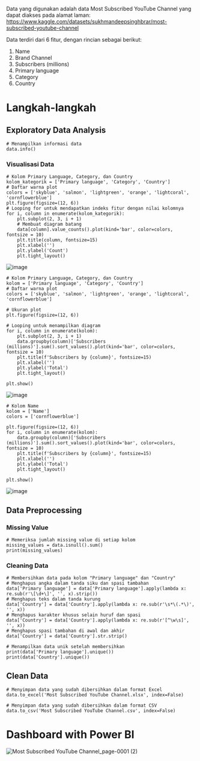Data yang digunakan adalah data Most Subscribed YouTube Channel yang dapat diakses pada alamat laman: 
https://www.kaggle.com/datasets/sukhmandeepsinghbrar/most-subscribed-youtube-channel

Data terdiri dari 6 fitur, dengan rincian sebagai berikut:
1. Name
2. Brand Channel
3. Subscribers (millions)
4. Primary language
5. Category
6. Country

# Langkah-langkah #
## Exploratory Data Analysis ##
```
# Menampilkan informasi data
data.info()
```
### Visualisasi Data ###
```
# Kolom Primary Language, Category, dan Country
kolom_kategorik = ['Primary language', 'Category', 'Country']
# Daftar warna plot
colors = ['skyblue', 'salmon', 'lightgreen', 'orange', 'lightcoral', 'cornflowerblue']
plt.figure(figsize=(12, 6))
# Looping for untuk mendapatkan indeks fitur dengan nilai kolomnya
for i, column in enumerate(kolom_kategorik):
    plt.subplot(2, 3, i + 1)
    # Membuat diagram batang
    data[column].value_counts().plot(kind='bar', color=colors, fontsize = 10)
    plt.title(column, fontsize=15)
    plt.xlabel('')
    plt.ylabel('Count')
    plt.tight_layout()
```
![image](https://github.com/Ivanrasyid89/Portofolio.github.io/assets/98071016/6168da81-3948-43a4-9267-5a3503920e7d)

```
# Kolom Primary Language, Category, dan Country
kolom = ['Primary language', 'Category', 'Country']
# Daftar warna plot
colors = ['skyblue', 'salmon', 'lightgreen', 'orange', 'lightcoral', 'cornflowerblue']

# Ukuran plot
plt.figure(figsize=(12, 6))

# Looping untuk menampilkan diagram
for i, column in enumerate(kolom):
    plt.subplot(2, 3, i + 1)
    data.groupby(column)['Subscribers (millions)'].sum().sort_values().plot(kind='bar', color=colors, fontsize = 10)
    plt.title(f'Subscribers by {column}', fontsize=15)
    plt.xlabel('')
    plt.ylabel('Total')
    plt.tight_layout()

plt.show()
```
![image](https://github.com/Ivanrasyid89/Portofolio.github.io/assets/98071016/3eaabe7d-fa0a-4a76-adf8-5bdf7830be73)

```
# Kolom Name
kolom = ['Name']
colors = ['cornflowerblue']

plt.figure(figsize=(12, 6))
for i, column in enumerate(kolom):
    data.groupby(column)['Subscribers (millions)'].sum().sort_values().plot(kind='bar', color=colors, fontsize = 10)
    plt.title(f'Subscribers by {column}', fontsize=15)
    plt.xlabel('')
    plt.ylabel('Total')
    plt.tight_layout()

plt.show()
```
![image](https://github.com/Ivanrasyid89/Portofolio.github.io/assets/98071016/0efba9e5-29fb-466f-a0fb-f998200ea0c4)

## Data Preprocessing ##
### Missing Value ###
```
# Memeriksa jumlah missing value di setiap kolom
missing_values = data.isnull().sum()
print(missing_values)
```
### Cleaning Data ###
```
# Membersihkan data pada kolom "Primary language" dan "Country"
# Menghapus angka dalam tanda siku dan spasi tambahan
data['Primary language'] = data['Primary language'].apply(lambda x: re.sub(r'\[\d+\]', '', x).strip())
# Menghapus teks dalam tanda kurung
data['Country'] = data['Country'].apply(lambda x: re.sub(r'\s*\(.*\)', '', x))
# Menghapus karakter khusus selain huruf dan spasi
data['Country'] = data['Country'].apply(lambda x: re.sub(r'[^\w\s]', '', x))
# Menghapus spasi tambahan di awal dan akhir
data['Country'] = data['Country'].str.strip()

# Menampilkan data unik setelah membersihkan
print(data['Primary language'].unique())
print(data['Country'].unique())
```

## Clean Data ##
```
# Menyimpan data yang sudah dibersihkan dalam format Excel
data.to_excel('Most Subscribed YouTube Channel.xlsx', index=False)

# Menyimpan data yang sudah dibersihkan dalam format CSV
data.to_csv('Most Subscribed YouTube Channel.csv', index=False)
```

# Dashboard with Power BI #
![Most Subscribed YouTube Channel_page-0001 (2)](https://github.com/Ivanrasyid89/Portofolio.github.io/assets/98071016/c5d60dd8-f3c0-44cd-91e1-9668e72c0993)

